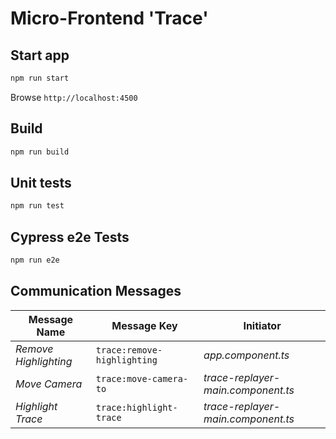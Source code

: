 # Micro-Frontend 'Trace'


## Start app

```bash
npm run start 
```

Browse `http://localhost:4500`


## Build 

```bash
npm run build
```

## Unit tests

```bash
npm run test
```

## Cypress e2e Tests

```bash
npm run e2e
```

## Communication Messages


| Message Name | Message Key | Initiator |  
| --- | --- | ---| 
| _Remove Highlighting_ |`trace:remove-highlighting` | _app.component.ts_|
| _Move Camera_ | `trace:move-camera-to` | _trace-replayer-main.component.ts_ |
| _Highlight Trace_| `trace:highlight-trace` | _trace-replayer-main.component.ts_ |
